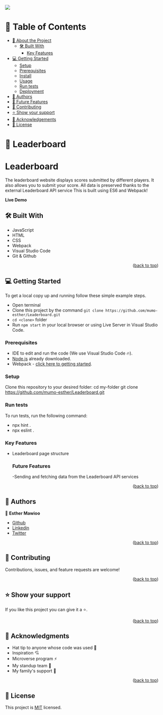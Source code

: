 <a name="readme-top"></a>
![](https://img.shields.io/badge/LEADERBOARD-pinkviolet)

# 📗 Table of Contents

- [📖 About the Project](#about-project)
  - [🛠 Built With](#built-with)
    - [Key Features](#key-features)
- [💻 Getting Started](#getting-started)
  - [Setup](#setup)
  - [Prerequisites](#prerequisites)
  - [Install](#install)
  - [Usage](#usage)
  - [Run tests](#run-tests)
  - [Deployment](#triangular_flag_on_post-deployment)
- [👥 Authors](#authors)
- [🔭 Future Features](#future-features)
- [🤝 Contributing](#contributing)
- [⭐️ Show your support](#support)
- [🙏 Acknowledgements](#acknowledgements)
- [📝 License](#license)

# 📖 Leaderboard
 <a name="about-project"></a>


# Leaderboard
The leaderboard website displays scores submitted by different players. It also allows you to submit your score. All data is preserved thanks to the external Leaderboard API service This is built using ES6 and Webpack!

**Live Demo**

## 🛠 Built With <a name="built-with"></a>
- JavaScript
- HTML
- CSS
- Webpack
- Visual Studio Code
- Git & Github

<p align="right">(<a href="#readme-top">back to top</a>)</p>

## 💻 Getting Started <a name="getting-started"></a>
To get a local copy up and running follow these simple example steps.
- Open terminal
- Clone this project by the command `git clone https://github.com/mumo-esther/Leaderboard.git`
- `cd <clone>` folder
- Run `npm start` in your local browser or using Live Server in Visual Studio Code.

### Prerequisites

- IDE to edit and run the code (We use Visual Studio Code 🔥).
- [Node.js](https://nodejs.org/en/download/) already downloaded.
- Webpack - [click here to getting started](https://webpack.js.org/guides/getting-started/).


### Setup

Clone this repository to your desired folder:
  cd my-folder
  git clone https://github.com/mumo-esther/Leaderboard.git

### Run tests

To run tests, run the following command:
  - npx hint .
  - npx eslint .

  ### Key Features
- Leaderboard page structure

  ### Future Features
  -Sending and fetching data from the Leaderboard API services

<p align="right">(<a href="#readme-top">back to top</a>)</p>

## 👥 Authors <a name="authors"></a>

👤 **Esther Mawioo**

 - [Github](https://github.com/mumo-esther/mumo-esther)
 - [Linkedin](https://www.linkedin.com/in/esther-mawioo-58b636225/)
 - [Twitter](https://twitter.com/EstherMawioo)

<p align="right">(<a href="#readme-top">back to top</a>)</p>

## 🤝 Contributing <a name="contributing"></a>

Contributions, issues, and feature requests are welcome!

<p align="right">(<a href="#readme-top">back to top</a>)</p>

## ⭐️ Show your support <a name="support"></a>

If you like this project you can give it a ⭐️.

<p align="right">(<a href="#readme-top">back to top</a>)</p>

## 🙏 Acknowledgments <a name="acknowledgements"></a>
- Hat tip to anyone whose code was used 🔰
- Inspiration 💘
- Microverse program ⚡
- My standup team 🏹
- My family's support 🙌

<p align="right">(<a href="#readme-top">back to top</a>)</p>

## 📝 License <a name="license"></a>

This project is [MIT](./LICENSE) licensed.


